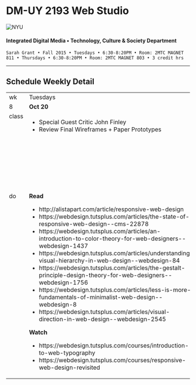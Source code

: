 # DM-UY 2193 Web Studio

![NYU](http://ws2.polishedsolid.com/de/nyu_soe_logo.png)
#### Integrated Digital Media • Technology, Culture & Society Department

    Sarah Grant • Fall 2015 • Tuesdays • 6:30-8:20PM • Room: 2MTC MAGNET 811 • Thursdays • 6:30-8:20PM • Room: 2MTC MAGNET 803 • 3 credit hrs

---

## Schedule Weekly Detail

<table>
<tr>
<td>wk</td>
<td>Tuesdays</td>
<td>Thursdays</td>
</tr>
<tr>
        <td valign="top" width="4%">8</td>
        <td valign="top" width="48%"><strong>Oct 20</strong></td>
        <td valign="top" width="48%"><strong>Oct 22</strong></td>
    </tr>
 <tr>
        <td valign="top">class</td>
        <td valign="top">
            <ul>
                <li>Special Guest Critic John Finley</li>
                <li>Review Final Wireframes + Paper Prototypes</li>
            </ul>
        </td>
        <td valign="top">
            Visual Design Basics
            <ul>
                <li>Mood Boards</li>
                <li>color theory</li>
                <li>typography + how to use type</li>
            </ul>
        </td>
</tr>
<tr>
        <td valign="top">do</td>
        <td valign="top">
            <strong>Read</strong>
            <ul>
                <li>http://alistapart.com/article/responsive-web-design</li>
                <li>https://webdesign.tutsplus.com/articles/the-state-of-responsive-web-design--cms-22878</li>
                <li>https://webdesign.tutsplus.com/articles/an-introduction-to-color-theory-for-web-designers--webdesign-1437</li>
                <li>https://webdesign.tutsplus.com/articles/understanding-visual-hierarchy-in-web-design--webdesign-84</li>
                <li>https://webdesign.tutsplus.com/articles/the-gestalt-principle-design-theory-for-web-designers--webdesign-1756</li>
                <li>https://webdesign.tutsplus.com/articles/less-is-more-fundamentals-of-minimalist-web-design--webdesign-8</li>
                <li>https://webdesign.tutsplus.com/articles/visual-direction-in-web-design--webdesign-2545</li>
            </ul>
            <strong>Watch</strong>
            <ul>
                <li>https://webdesign.tutsplus.com/courses/introduction-to-web-typography</li>
                <li>https://webdesign.tutsplus.com/courses/responsive-web-design-revisited</li>
            </ul>
        </td>
        <td valign="top">
            <strong>Continue the readings / video tutorial assignments from Tuesday</strong>
            <!-- <strong>Moodboard Homework Due 10/27</strong> -->
            <!-- <ul>
                <li></li>
            </ul> -->
            <!-- <strong>Read</strong>
            <ul>
                <li></li>
            </ul> -->
            <!-- <strong>Watch</strong>
            <ul>
                <li>https://webdesign.tutsplus.com/courses/introduction-to-web-typography</li>
            </ul> -->
        </td>
</tr>
</table>
